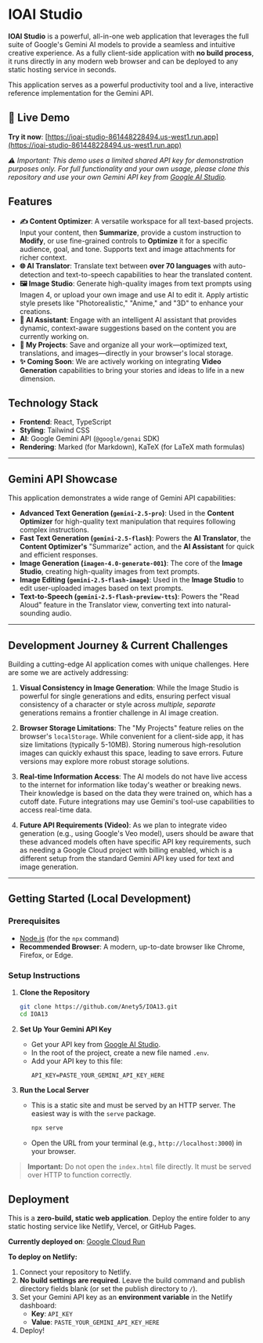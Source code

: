 # IOAI Studio

**IOAI Studio** is a powerful, all-in-one web application that leverages the full suite of Google's Gemini AI models to provide a seamless and intuitive creative experience. As a fully client-side application with **no build process**, it runs directly in any modern web browser and can be deployed to any static hosting service in seconds.

This application serves as a powerful productivity tool and a live, interactive reference implementation for the Gemini API.

## 🚀 **Live Demo**

**Try it now**: [https://ioai-studio-861448228494.us-west1.run.app](https://ioai-studio-861448228494.us-west1.run.app)

*⚠️ Important: This demo uses a limited shared API key for demonstration purposes only. For full functionality and your own usage, please clone this repository and use your own Gemini API key from [Google AI Studio](https://aistudio.google.com/).*

## Features

-   **✍️ Content Optimizer**: A versatile workspace for all text-based projects. Input your content, then **Summarize**, provide a custom instruction to **Modify**, or use fine-grained controls to **Optimize** it for a specific audience, goal, and tone. Supports text and image attachments for richer context.
-   **🌐 AI Translator**: Translate text between **over 70 languages** with auto-detection and text-to-speech capabilities to hear the translated content.
-   **🖼️ Image Studio**: Generate high-quality images from text prompts using Imagen 4, or upload your own image and use AI to edit it. Apply artistic style presets like "Photorealistic," "Anime," and "3D" to enhance your creations.
-   **💬 AI Assistant**: Engage with an intelligent AI assistant that provides dynamic, context-aware suggestions based on the content you are currently working on.
-   **📁 My Projects**: Save and organize all your work—optimized text, translations, and images—directly in your browser's local storage.
-   **✨ Coming Soon**: We are actively working on integrating **Video Generation** capabilities to bring your stories and ideas to life in a new dimension.

## Technology Stack

-   **Frontend**: React, TypeScript
-   **Styling**: Tailwind CSS
-   **AI**: Google Gemini API (`@google/genai` SDK)
-   **Rendering**: Marked (for Markdown), KaTeX (for LaTeX math formulas)

---

## Gemini API Showcase

This application demonstrates a wide range of Gemini API capabilities:

-   **Advanced Text Generation (`gemini-2.5-pro`)**: Used in the **Content Optimizer** for high-quality text manipulation that requires following complex instructions.
-   **Fast Text Generation (`gemini-2.5-flash`)**: Powers the **AI Translator**, the **Content Optimizer's** "Summarize" action, and the **AI Assistant** for quick and efficient responses.
-   **Image Generation (`imagen-4.0-generate-001`)**: The core of the **Image Studio**, creating high-quality images from text prompts.
-   **Image Editing (`gemini-2.5-flash-image`)**: Used in the **Image Studio** to edit user-uploaded images based on text prompts.
-   **Text-to-Speech (`gemini-2.5-flash-preview-tts`)**: Powers the "Read Aloud" feature in the Translator view, converting text into natural-sounding audio.

---

## Development Journey & Current Challenges

Building a cutting-edge AI application comes with unique challenges. Here are some we are actively addressing:

1.  **Visual Consistency in Image Generation**: While the Image Studio is powerful for single generations and edits, ensuring perfect visual consistency of a character or style across *multiple, separate* generations remains a frontier challenge in AI image creation.

2.  **Browser Storage Limitations**: The "My Projects" feature relies on the browser's `localStorage`. While convenient for a client-side app, it has size limitations (typically 5-10MB). Storing numerous high-resolution images can quickly exhaust this space, leading to save errors. Future versions may explore more robust storage solutions.

3.  **Real-time Information Access**: The AI models do not have live access to the internet for information like today's weather or breaking news. Their knowledge is based on the data they were trained on, which has a cutoff date. Future integrations may use Gemini's tool-use capabilities to access real-time data.

4.  **Future API Requirements (Video)**: As we plan to integrate video generation (e.g., using Google's Veo model), users should be aware that these advanced models often have specific API key requirements, such as needing a Google Cloud project with billing enabled, which is a different setup from the standard Gemini API key used for text and image generation.

---

## Getting Started (Local Development)

### Prerequisites
-   [Node.js](https://nodejs.org/) (for the `npx` command)
-   **Recommended Browser**: A modern, up-to-date browser like Chrome, Firefox, or Edge.

### Setup Instructions
1.  **Clone the Repository**
    ```sh
    git clone https://github.com/Anety5/IOA13.git
    cd IOA13
    ```

2.  **Set Up Your Gemini API Key**
    -   Get your API key from [Google AI Studio](https://aistudio.google.com/).
    -   In the root of the project, create a new file named `.env`.
    -   Add your API key to this file:
        ```
        API_KEY=PASTE_YOUR_GEMINI_API_KEY_HERE
        ```

3.  **Run the Local Server**
    -   This is a static site and must be served by an HTTP server. The easiest way is with the `serve` package.
        ```sh
        npx serve
        ```
    -   Open the URL from your terminal (e.g., `http://localhost:3000`) in your browser.

> **Important:** Do not open the `index.html` file directly. It must be served over HTTP to function correctly.

## Deployment

This is a **zero-build, static web application**. Deploy the entire folder to any static hosting service like Netlify, Vercel, or GitHub Pages.

**Currently deployed on**: [Google Cloud Run](https://ioai-studio-861448228494.us-west1.run.app)

**To deploy on Netlify:**
1.  Connect your repository to Netlify.
2.  **No build settings are required**. Leave the build command and publish directory fields blank (or set the publish directory to `/`).
3.  Set your Gemini API key as an **environment variable** in the Netlify dashboard:
    -   **Key**: `API_KEY`
    -   **Value**: `PASTE_YOUR_GEMINI_API_KEY_HERE`
4.  Deploy!
